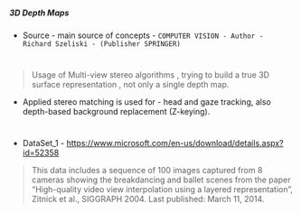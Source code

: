 ##### 3D Depth Maps 

- Source - main source of concepts - ```COMPUTER VISION - Author - Richard Szeliski - (Publisher SPRINGER)```

#

> Usage of Multi-view stereo algorithms , trying to build a true 3D surface representation , not only a single depth map. 
- Applied stereo matching is used for - head and gaze tracking, also depth-based background replacement (Z-keying).


#

- DataSet_1 - https://www.microsoft.com/en-us/download/details.aspx?id=52358

> This data includes a sequence of 100 images captured from 8 cameras showing the breakdancing and ballet scenes from the paper “High-quality video view interpolation using a layered representation”, Zitnick et al., SIGGRAPH 2004. Last published: March 11, 2014. 
